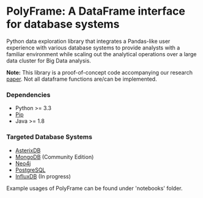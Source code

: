 # PolyFrame: A DataFrame interface for database systems

Python data exploration library that integrates a Pandas-like user experience with various database systems to provide analysts with a familiar environment while scaling out the analytical operations over a large data cluster for Big Data analysis.

**Note:** This library is a proof-of-concept code accompanying our research [paper](https://dl.acm.org/doi/abs/10.14778/3476249.3476281). Not all dataframe functions are/can be implemented.

### Dependencies
* Python >= 3.3
* [Pip](https://pip.pypa.io/en/stable/)
* Java >= 1.8
### Targeted Database Systems
* [AsterixDB](https://github.com/apache/asterixdb/) 
* [MongoDB](https://www.mongodb.com/) (Community Edition)
* [Neo4j](https://neo4j.com/) 
* [PostgreSQL](https://www.postgresql.org/) 
* [InfluxDB](https://www.influxdata.com/) (In progress)

Example usages of PolyFrame can be found under 'notebooks' folder.

